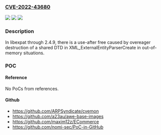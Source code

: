 ### [CVE-2022-43680](https://cve.mitre.org/cgi-bin/cvename.cgi?name=CVE-2022-43680)
![](https://img.shields.io/static/v1?label=Product&message=n%2Fa&color=blue)
![](https://img.shields.io/static/v1?label=Version&message=n%2Fa&color=blue)
![](https://img.shields.io/static/v1?label=Vulnerability&message=n%2Fa&color=brighgreen)

### Description

In libexpat through 2.4.9, there is a use-after free caused by overeager destruction of a shared DTD in XML_ExternalEntityParserCreate in out-of-memory situations.

### POC

#### Reference
No PoCs from references.

#### Github
- https://github.com/ARPSyndicate/cvemon
- https://github.com/a23au/awe-base-images
- https://github.com/maxim12z/ECommerce
- https://github.com/nomi-sec/PoC-in-GitHub

